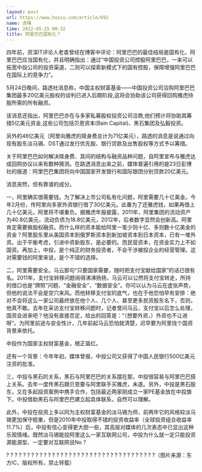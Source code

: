 ```yaml
---
layout: post
url: https://www.huxiu.com/article/692
name: 虎嗅
time: 2012-05-25 00:32
title: 阿里巴巴国有化？
---
```

四年前，资深IT评论人老杳曾经在博客中评论：阿里巴巴的最佳结局是国有化，阿里巴巴应当国有化，并且明确指出：通过“中国投资公司控股阿里巴巴，一来可以拓宽中投公司的投资渠道，二则可以探索新模式下的国有控股，保障增强阿里巴巴在国际上的竞争力”。

5月24日晚间，路透社消息称，中国主权财富基金——中国投资公司洽购阿里巴巴集团最多20亿美元股权的谈判已进入后期阶段,这将会协助该公司获得回购雅虎持股所需的所有融资。

该消息还指出，阿里巴巴亦在与多家私募股权投资公司洽商,他们预计将协助其筹措5亿美元资金,这些公司包括贝恩资本(Bain Capital)、黑石集团及弘毅投资。

另外的46亿美元（阿里向雅虎的赎身费总计为71亿美元），路透的消息是说通过向现有股东淡马锡、DST通过发行优先股、银行贷款及出售股权等方式予以筹措。

关于阿里巴巴如何解决赎身费、其间的结构与融资品种问题，自阿里宣布与雅虎达成回购协议以来有数种猜测。在路透消息出来之前，媒体普遍引用的是23日彭博社的报道：阿里巴巴集团将向中国国家开发银行和国际银团分别贷款20亿美元。

消息突然，但有靠谱的成分。

一，阿里确实很需要钱。为了解决上市公司私有化问题，阿里需要几十亿美金。今年2月份，传阿里向多家外资银行借了30亿美元。此番为了还雅虎钱，如果再借上几十亿美元，阿里将不堪重负。据雅虎年报披露，2011年，阿里集团的流动资产为40.8亿美元，流动负债为18.8亿美元，2012年，后者数字显然会创新高。阿里肯定需要做股权融资。而什么样的资本能给阿里一笔少则十亿、多则数十亿美金的资金？阿里股东里从美国资本到俄罗斯资本到新加坡资本到日本资本，已有一堆外资。出于平衡考虑，引进中资新股东，是必要的。而民营资本，在资金实力上不如国资。再加上，中投，是个纯正的财务投资者，不会干涉被投企业的经营管理。这对需要钱的阿里来说，是个不错的选择。

二，阿里需要安全。马云那句“只要国家需要，随时把支付宝献给国家”的话已很有名。2011年，支付宝转移问题闹得沸沸扬扬，马云可以公然将支付宝转走，所持的借口也是“牌照”问题、“金融安全”、“数据安全”。你可以认为马云在虚张声势，但他的说法不会是空穴来风。而他转移支付宝的底气，也在于他恐怕早有安排：绝对不会将这么一家公司最终放在他个人、几个人、甚至更多民资股东名下，否则，他真不敢。去年在采访支付宝转移问题时，记者曾问马云，支付宝以后怎么处理，国资会进来吧？他没有直接否定，给出的回答是：“（想要外资，）外资也不让进呀”。为阿里前途与安全性计，几年前起马云恐怕就清楚，迟早要为阿里找个国资背景来依托。

中投作为国家主权财富基金，根正苗红。

还有一个背景：今年年初，媒体曾报，中投公司又获得了中国人民银行500亿美元注资的批准。

三，中投与黑石的关系，黑石与阿里巴巴的关系摆在那，中投很容易与阿里巴巴搭上关系。去年一度传黑石跟贝恩要与阿里联手买雅虎，未遂。另外，中投是黑石股东，又在多起投资案例中携手合作，包括最近两家刚成立一家PE基金放在中投旗下。中投借助黑石与阿里巴巴建立起具体联系，自然可以理解。

此外，中投在投资上多以同为主权财富基金的淡马锡为师，前两年它的风格较淡马锡更加保守稳重，但是2010年中投取得不错的投资收益率（全球投资组合收益率11.7%）后，中投有信心变得更大胆一些，其高层对媒体的几次表态中已显出这种乐观情绪。既然淡马锡能投阿里这么一家互联网公司，中投为什么就一定只能投资源能源型、一定要对互联网说No？

? ? ? ? ? ? ? ? ? ? ? ? ? ? ? ? ? ? ? ? ? ? ? ? ? ? ? ? ? ? ? ? ? ? ? ?（图片来源：东方IC，版权所有，禁止转载）

